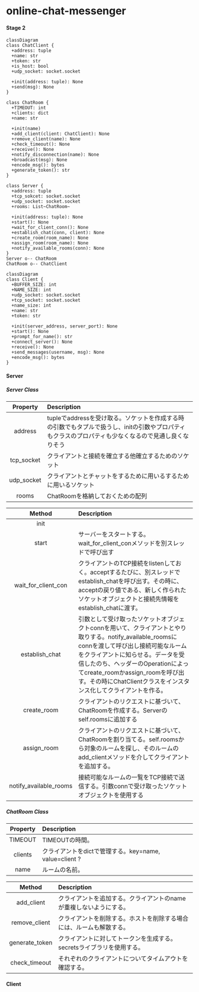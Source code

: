 # online-chat-messenger

#### Stage 2
```mermaid
classDiagram
class ChatClient {
  +address: tuple
  +name: str
  +token: str
  +is_host: bool
  +udp_socket: socket.socket

  +init(address: tuple): None
  +send(msg): None
}

class ChatRoom {
  +TIMEOUT: int
  +clients: dict
  +name: str

  +init(name)
  +add_client(client: ChatClient): None
  +remove_client(name): None
  +check_timeout(): None
  +receive(): None
  +notify_disconnection(name): None
  +broadcast(msg): None
  +encode_msg(): bytes
  +generate_token(): str
}

class Server {
  +address: tuple
  +tcp_sokcet: socket.socket
  +udp_socket: socket.socket
  +rooms: List~ChatRoom~

  +init(address: tuple): None
  +start(): None
  +wait_for_client_conn(): None
  +establish_chat(conn, client): None
  +create_room(room_name): None
  +assign_room(room_name): None
  +notify_available_rooms(conn): None
}
Server o-- ChatRoom
ChatRoom o-- ChatClient
```
```mermaid
classDiagram
class Client {
  +BUFFER_SIZE: int
  +NAME_SIZE: int
  +udp_socket: socket.socket
  +tcp_socket: socket.socket
  +name_size: int
  +name: str
  +token: str

  +init(server_address, server_port): None
  +start(): None
  +prompt_for_name(): str
  +connect_server(): None
  +receive(): None
  +send_messages(username, msg): None
  +encode_msg(): bytes
}
```

#### Server
##### Server Class
| Property | Description |
| :------: | :------ |
| address | tupleでaddressを受け取る。ソケットを作成する時の引数でもタプルで扱うし、initの引数やプロパティもクラスのプロパティも少なくなるので見通し良くなりそう |
| tcp_socket | クライアントと接続を確立する他確立するためのソケット |
| udp_socket | クライアントとチャットをするために用いるするために用いるソケット|
| rooms | ChatRoomを格納しておくための配列 |

| Method | Description |
| :------: | :------ |
| init | |
| start | サーバーをスタートする。wait_for_client_conメソッドを別スレッドで呼び出す |
| wait_for_client_con | クライアントのTCP接続をlistenしておく。acceptするたびに、別スレッドでestablish_chatを呼び出す。その時に、acceptの戻り値である、新しく作られたソケットオブジェクトと接続先情報をestablish_chatに渡す。 |
| establish_chat | 引数として受け取ったソケットオブジェクトconnを用いて、クライアントとやり取りする。notify_available_roomsにconnを渡して呼び出し接続可能なルームをクライアントに知らせる。データを受信したのち、ヘッダーのOperationによってcreate_roomかassign_roomを呼び出す。その時にChatClientクラスをインスタンス化してクライアントを作る。 |
| create_room | クライアントのリクエストに基づいて、ChatRoomを作成する。Serverのself.roomsに追加する |
| assign_room | クライアントのリクエストに基づいて、ChatRoomを割り当てる。self.roomsから対象のルームを探し、そのルームのadd_clientメソッドを介してクライアントを追加する。 |
| notify_available_rooms | 接続可能なルームの一覧をTCP接続で送信する。引数connで受け取ったソケットオブジェクトを使用する |

##### ChatRoom Class
| Property | Description |
| :------: | :------ |
| TIMEOUT | TIMEOUTの時間。 |
| clients | クライアントをdictで管理する。key=name, value=client ? |
| name | ルームの名前。 |

| Method | Description |
| :------: | :------ |
| add_client | クライアントを追加する。クライアントのnameが重複しないようにする。 |
| remove_client | クライアントを削除する。ホストを削除する場合には、ルームも解散する。 |
| generate_token | クライアントに対してトークンを生成する。secretsライブラリを使用する。 |
| check_timeout | それぞれのクライアントについてタイムアウトを確認する。 |
#### Client
